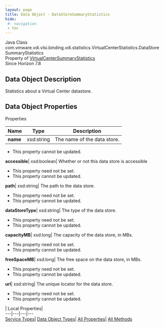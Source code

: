 ```yaml
---
layout: page
title: Data Object - DataStoreSummaryStatistics
hide:
 #- navigation
 - toc
---
```






Java Class
    com.vmware.vdi.vlsi.binding.vdi.statistics.VirtualCenterStatistics.DataStoreSummaryStatistics  
Property of
     [VirtualCenterSummaryStatistics](vdi.statistics.VirtualCenterStatistics.VirtualCenterSummaryStatistics.md#field_detail)  
Since 
    Horizon 7.8

## Data Object Description 

Statistics about a Virtual Center datastore. 

## Data Object Properties

Properties

Name |  Type |  Description   
---|---|---  
**name**|  xsd:string|  The name of the data store.   


 * This property cannot be updated.

  
**accessible**|  xsd:boolean|  Whether or not this data store is accessible   


 * This property need not be set.
 * This property cannot be updated.

  
**path**|  xsd:string|  The path to the data store.   


 * This property need not be set.
 * This property cannot be updated.

  
**dataStoreType**|  xsd:string|  The type of the data store.   


 * This property need not be set.
 * This property cannot be updated.

  
**capacityMB**|  xsd:long|  The capacity of the data store, in MBs.   


 * This property need not be set.
 * This property cannot be updated.

  
**freeSpaceMB**|  xsd:long|  The free space on the data store, in MBs.   


 * This property need not be set.
 * This property cannot be updated.

  
**url**|  xsd:string|  The unique locator for the data store.   


 * This property need not be set.
 * This property cannot be updated.

  
  
  
 | Local Properties|   
---|---|---|---  
[Service Types](index-mo_types.md)| [Data Object Types](index-do_types.md)| [All Properties](index-properties.md)| [All Methods](index-methods.md)  
  
  

